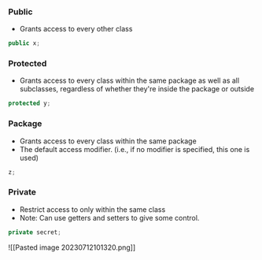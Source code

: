 ### Public
* Grants access to every other class
```java
public x;
```

### Protected
* Grants access to every class within the same package as well as all subclasses, regardless of whether they're inside the package or outside
```java
protected y;
```
### Package
* Grants access to every class within the same package
* The default access modifier. (i.e., if no modifier is specified, this one is used)
```java
z;
```
### Private
* Restrict access to only within the same class
* Note: Can use getters and setters to give some control.
```java
private secret;
```

![[Pasted image 20230712101320.png]]